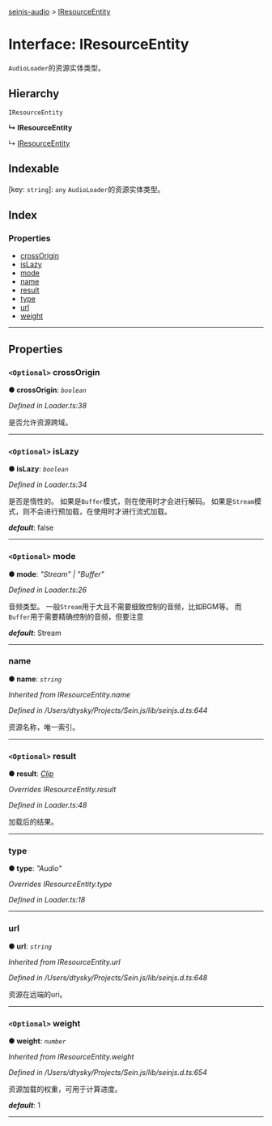 [seinjs-audio](../README.md) > [IResourceEntity](../interfaces/iresourceentity.md)

# Interface: IResourceEntity

`AudioLoader`的资源实体类型。

## Hierarchy

 `IResourceEntity`

**↳ IResourceEntity**

↳  [IResourceEntity](_seinjs_.audio.iresourceentity.md)

## Indexable

\[key: `string`\]:&nbsp;`any`
`AudioLoader`的资源实体类型。

## Index

### Properties

* [crossOrigin](iresourceentity.md#crossorigin)
* [isLazy](iresourceentity.md#islazy)
* [mode](iresourceentity.md#mode)
* [name](iresourceentity.md#name)
* [result](iresourceentity.md#result)
* [type](iresourceentity.md#type)
* [url](iresourceentity.md#url)
* [weight](iresourceentity.md#weight)

---

## Properties

<a id="crossorigin"></a>

### `<Optional>` crossOrigin

**● crossOrigin**: *`boolean`*

*Defined in Loader.ts:38*

是否允许资源跨域。

___
<a id="islazy"></a>

### `<Optional>` isLazy

**● isLazy**: *`boolean`*

*Defined in Loader.ts:34*

是否是惰性的。 如果是`Buffer`模式，则在使用时才会进行解码。 如果是`Stream`模式，则不会进行预加载，在使用时才进行流式加载。

*__default__*: false

___
<a id="mode"></a>

### `<Optional>` mode

**● mode**: *"Stream" \| "Buffer"*

*Defined in Loader.ts:26*

音频类型。 一般`Stream`用于大且不需要细致控制的音频，比如BGM等。 而`Buffer`用于需要精确控制的音频，但要注意

*__default__*: Stream

___
<a id="name"></a>

###  name

**● name**: *`string`*

*Inherited from IResourceEntity.name*

*Defined in /Users/dtysky/Projects/Sein.js/lib/seinjs.d.ts:644*

资源名称，唯一索引。

___
<a id="result"></a>

### `<Optional>` result

**● result**: *[Clip](../classes/clip.md)*

*Overrides IResourceEntity.result*

*Defined in Loader.ts:48*

加载后的结果。

___
<a id="type"></a>

###  type

**● type**: *"Audio"*

*Overrides IResourceEntity.type*

*Defined in Loader.ts:18*

___
<a id="url"></a>

###  url

**● url**: *`string`*

*Inherited from IResourceEntity.url*

*Defined in /Users/dtysky/Projects/Sein.js/lib/seinjs.d.ts:648*

资源在远端的uri。

___
<a id="weight"></a>

### `<Optional>` weight

**● weight**: *`number`*

*Inherited from IResourceEntity.weight*

*Defined in /Users/dtysky/Projects/Sein.js/lib/seinjs.d.ts:654*

资源加载的权重，可用于计算进度。

*__default__*: 1

___

